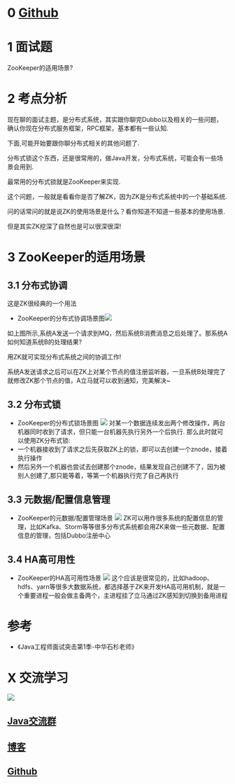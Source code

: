 # 0  [Github](https://github.com/Wasabi1234)

# 1 面试题

ZooKeeper的适用场景?

# 2 考点分析

现在聊的面试主题，是分布式系统，其实跟你聊完Dubbo以及相关的一些问题，确认你现在分布式服务框架，RPC框架，基本都有一些认知.

下面,可能开始要跟你聊分布式相关的其他问题了.

分布式锁这个东西，还是很常用的，做Java开发，分布式系统，可能会有一些场景会用到.

最常用的分布式锁就是ZooKeeper来实现.

这个问题，一般就是看看你是否了解ZK，因为ZK是分布式系统中的一个基础系统.

问的话常问的就是说ZK的使用场景是什么？看你知道不知道一些基本的使用场景.

但是其实ZK挖深了自然也是可以很深很深!

# 3 ZooKeeper的适用场景

## 3.1 分布式协调

这是ZK很经典的一个用法

- ZooKeeper的分布式协调场景图![](https://ask.qcloudimg.com/http-save/1752328/38j6wsemzh.png)

如上图所示,系统A发送一个请求到MQ，然后系统B消费消息之后处理了。那系统A如何知道系统B的处理结果?

用ZK就可实现分布式系统之间的协调工作!

系统A发送请求之后可以在ZK上对某个节点的值注册监听器，一旦系统B处理完了就修改ZK那个节点的值，A立马就可以收到通知，完美解决~

## 3.2 分布式锁

- ZooKeeper的分布式锁场景图
![](https://ask.qcloudimg.com/http-save/1752328/txasblc01j.png)
对某一个数据连续发出两个修改操作，两台机器同时收到了请求，但只能一台机器先执行另外一个后执行.
那么此时就可以使用ZK分布式锁:
- 一个机器接收到了请求之后先获取ZK上的锁，即可以去创建一个znode，接着执行操作
- 然后另外一个机器也尝试去创建那个znode，结果发现自己创建不了，因为被别人创建了,那只能等着，等第一个机器执行完了自己再执行

## 3.3 元数据/配置信息管理

- ZooKeeper的元数据/配置管理场景
![](https://ask.qcloudimg.com/http-save/1752328/2okg4rsg2r.png)
ZK可以用作很多系统的配置信息的管理，比如Kafka、Storm等等很多分布式系统都会用ZK来做一些元数据、配置信息的管理，包括Dubbo注册中心

## 3.4 HA高可用性

- ZooKeeper的HA高可用性场景
![](https://ask.qcloudimg.com/http-save/1752328/eeuv23gxte.png)
这个应该是很常见的，比如hadoop、hdfs、yarn等很多大数据系统，都选择基于ZK来开发HA高可用机制，就是一个重要进程一般会做主备两个，主进程挂了立马通过ZK感知到切换到备用进程


# 参考

- 《Java工程师面试突击第1季-中华石杉老师》

# X 交流学习
![](https://img-blog.csdnimg.cn/20190504005601174.jpg)
## [Java交流群](https://jq.qq.com/?_wv=1027&k=5UB4P1T)
## [博客](https://blog.csdn.net/qq_33589510)
## [Github](https://github.com/Wasabi1234)
